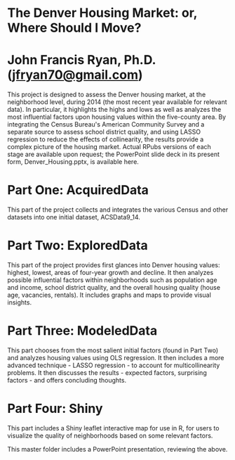 # The Denver Housing Market: or, Where Should I Move? 
# John Francis Ryan, Ph.D. (jfryan70@gmail.com)

This project is designed to assess the Denver housing market, at the neighborhood level, during 2014 (the most recent year available for relevant data). In particular, it highlights the highs and lows as well as analyzes the most influential factors upon housing values within the five-county area. By integrating the Census Bureau's American Community Survey and a separate source to assess school district quality, and using LASSO regression to reduce the effects of collinearity, the results provide a complex picture of the housing market. Actual RPubs versions of each stage are available upon request; the PowerPoint slide deck in its present form, Denver_Housing.pptx, is available here.

# Part One: AcquiredData
This part of the project collects and integrates the various Census and other datasets into one initial dataset, ACSData9_14.

# Part Two: ExploredData
This part of the project provides first glances into Denver housing values: highest, lowest, areas of four-year growth and decline. It then analyzes possible influential factors within neighborhoods such as population age and income, school district quality, and the overall housing quality (house age, vacancies, rentals). It includes graphs and maps to provide visual insights.

# Part Three: ModeledData
This part chooses from the most salient initial factors (found in Part Two) and analyzes housing values using OLS regression. It then includes a more advanced technique - LASSO regression - to account for multicollinearity problems. It then discusses the results - expected factors, surprising factors - and offers concluding thoughts.

# Part Four: Shiny
This part includes a Shiny leaflet interactive map for use in R, for users to visualize the quality of neighborhoods based on some relevant factors.

This master folder includes a PowerPoint presentation, reviewing the above.
